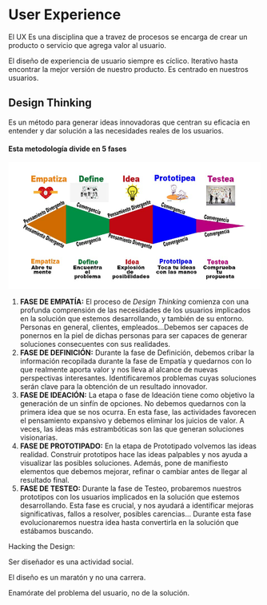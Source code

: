 # User Experience

El UX Es una disciplina que a travez de procesos se encarga de crear un producto o servicio que agrega valor al usuario.

El diseño de experiencia de usuario siempre es cíclico. Iterativo hasta encontrar la mejor versión de nuestro producto. Es centrado en nuestros usuarios.

## Design Thinking

Es un método para generar ideas innovadoras que centran su eficacia en entender y dar solución a las necesidades reales de los usuarios.

#### Esta metodología divide en 5 fases

![Image.tiff](User%20Experience.assets/Image.tiff)

1. **FASE DE EMPATÍA:** El proceso de *Design Thinking* comienza con una profunda comprensión de las necesidades de los usuarios implicados en la solución que estemos desarrollando, y también de su entorno. Personas en general, clientes, empleados...Debemos ser capaces de ponernos en la piel de dichas personas para ser capaces de generar soluciones consecuentes con sus realidades.
2. **FASE DE DEFINICIÓN:** Durante la fase de Definición, debemos cribar la información recopilada durante la fase de Empatía y quedarnos con lo que realmente aporta valor y nos lleva al alcance de nuevas perspectivas interesantes. Identificaremos problemas cuyas soluciones serán clave para la obtención de un resultado innovador.
3. **FASE DE IDEACIÓN:** La etapa o fase de Ideación tiene como objetivo la generación de un sinfín de opciones. No debemos quedarnos con la primera idea que se nos ocurra. En esta fase, las actividades favorecen el pensamiento expansivo y debemos eliminar los juicios de valor. A veces, las ideas más estrambóticas son las que generan soluciones visionarias.
4. **FASE DE PROTOTIPADO:** En la etapa de Prototipado volvemos las ideas realidad. Construir prototipos hace las ideas palpables y nos ayuda a visualizar las posibles soluciones. Además, pone de manifiesto elementos que debemos mejorar, refinar o cambiar antes de llegar al resultado final.
5. **FASE DE TESTEO:** Durante la fase de Testeo, probaremos nuestros prototipos con los usuarios implicados en la solución que estemos desarrollando. Esta fase es crucial, y nos ayudará a identificar mejoras significativas, fallos a resolver, posibles carencias... Durante esta fase evolucionaremos nuestra idea hasta convertirla en la solución que estábamos buscando.

Hacking the Design:

Ser diseñador es una actividad social.

El diseño es un maratón y no una carrera.

Enamórate del problema del usuario, no de la solución.

